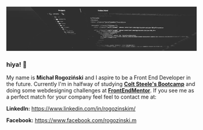 
![Background for readMe file](cover.jpg)
### hiya! 👋
My name is **Michał Rogoziński** and I aspire to be a Front End Developer in the future. Currently I'm in halfway of studying [**Colt Steele's Bootcamp**](https://github.com/rogozinski/courses) and doing some webdesigning challenges at [**FrontEndMentor**](https://www.frontendmentor.io/profile/rogozinski). If you 
see me as a perfect match for your company feel feel to contact me at:

**Linkedln:** https://www.linkedin.com/in/rogozinskim/

**Facebook:** https://www.facebook.com/rogozinski.m


<!--
**rogozinski/rogozinski** is a ✨ _special_ ✨ repository because its `README.md` (this file) appears on your GitHub profile.

Here are some ideas to get you started:

- 🔭 I’m currently working on ...
- 🌱 I’m currently learning ...
- 👯 I’m looking to collaborate on ...
- 🤔 I’m looking for help with ...
- 💬 Ask me about ...
- 📫 How to reach me: ...
- 😄 Pronouns: ...
- ⚡ Fun fact: ...
-->
